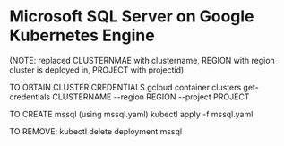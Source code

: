 # Microsoft SQL Server on Google Kubernetes Engine
(NOTE: replaced CLUSTERNMAE with clustername, REGION with region cluster is deployed in, PROJECT with projectid)

TO OBTAIN CLUSTER CREDENTIALS
gcloud container clusters get-credentials CLUSTERNAME --region REGION --project PROJECT

TO CREATE mssql (using mssql.yaml)
kubectl apply -f mssql.yaml

TO REMOVE:
kubectl delete deployment mssql

